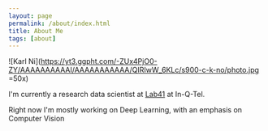 ```yaml
---
layout: page
permalink: /about/index.html
title: About Me
tags: [about]
---
```


![Karl Ni](https://yt3.ggpht.com/-ZUx4PjO0-ZY/AAAAAAAAAAI/AAAAAAAAAAA/QIRIwW_6KLc/s900-c-k-no/photo.jpg =50x)

I'm currently a research data scientist at [Lab41](http://lab41.org/) at
In-Q-Tel.

Right now I'm mostly working on Deep Learning, with an emphasis on Computer
Vision
